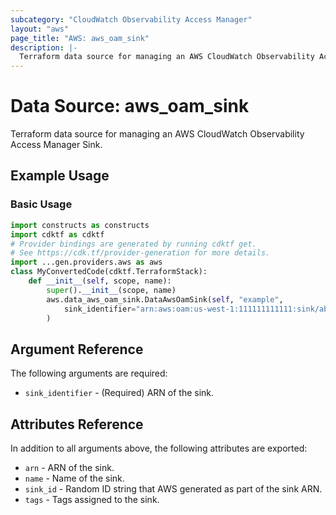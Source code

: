 ```yaml
---
subcategory: "CloudWatch Observability Access Manager"
layout: "aws"
page_title: "AWS: aws_oam_sink"
description: |-
  Terraform data source for managing an AWS CloudWatch Observability Access Manager Sink.
---
```


# Data Source: aws_oam_sink

Terraform data source for managing an AWS CloudWatch Observability Access Manager Sink.

## Example Usage

### Basic Usage

```python
import constructs as constructs
import cdktf as cdktf
# Provider bindings are generated by running cdktf get.
# See https://cdk.tf/provider-generation for more details.
import ...gen.providers.aws as aws
class MyConvertedCode(cdktf.TerraformStack):
    def __init__(self, scope, name):
        super().__init__(scope, name)
        aws.data_aws_oam_sink.DataAwsOamSink(self, "example",
            sink_identifier="arn:aws:oam:us-west-1:111111111111:sink/abcd1234-a123-456a-a12b-a123b456c789"
        )
```

## Argument Reference

The following arguments are required:

* `sink_identifier` - (Required) ARN of the sink.

## Attributes Reference

In addition to all arguments above, the following attributes are exported:

* `arn` - ARN of the sink.
* `name` - Name of the sink.
* `sink_id` - Random ID string that AWS generated as part of the sink ARN.
* `tags` - Tags assigned to the sink.

<!-- cache-key: cdktf-0.17.0-pre.15 input-f976566663192ebb77ea1328a7783f043b793bc29da9b814a2efd3504669dac3 -->